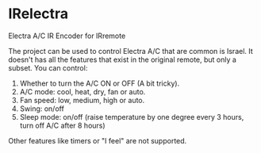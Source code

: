 IRelectra
=========

Electra A/C IR Encoder for IRremote

The project can be used to control Electra A/C that are common is Israel.
It doesn't has all the features that exist in the original remote, but only a subset.
You can control:
1. Whether to turn the A/C ON or OFF (A bit tricky).
2. A/C mode: cool, heat, dry, fan or auto.
3. Fan speed: low, medium, high or auto.
4. Swing: on/off
5. Sleep mode: on/off (raise temperature by one degree every 3 hours, turn off A/C after 8 hours)

Other features like timers or "I feel" are not supported.
